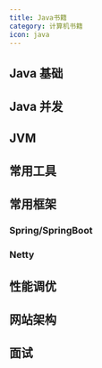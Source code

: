 ```yaml
---
title: Java书籍
category: 计算机书籍
icon: java
---
```


## Java 基础

## Java 并发

## JVM

## 常用工具

## 常用框架

### Spring/SpringBoot

### Netty

## 性能调优

## 网站架构

## 面试
